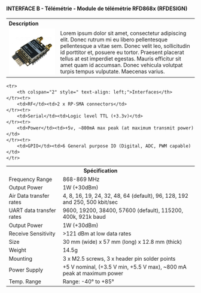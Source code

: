 #### INTERFACE B - Télémétrie - Module de télémétrie RFD868x (RFDESIGN) 

<table style=" text-align: left;">
    <tr>
        <th colspan="2">Description</th>
    </tr>
    <tr>
        <td><img src="../../../gitbook/images/INTERFACE/INTERFACEB/TELEMETRIE/TELEMETRIE_RFD868x.jpeg" width="1000"></td>
        <td>Lorem ipsum dolor sit amet, consectetur adipiscing elit. Donec rutrum mi eu libero pellentesque pellentesque a vitae sem. Donec velit leo, sollicitudin id porttitor et, posuere eu tortor. Praesent placerat tellus at est imperdiet egestas. Mauris efficitur sit amet quam id accumsan. Donec vehicula volutpat turpis tempus vulputate. Maecenas varius.</td>
    </tr>
</table>

<table>
    <tr>
        <th colspan="2" style=" text-align: center;" >Spécification</th>
    </tr><tr>
        <td>Frequency Range</td><td>868-869 MHz</td>
    </tr><tr>
        <td>Output Power</td><td>1W (+30dBm)</td>
    </tr><tr>
        <td>Air Data transfer rates</td><td>4, 8, 16, 19, 24, 32, 48, 64 (default), 96, 128, 192 and 250, 500 kbit/sec</td>
    </tr><tr>
        <td>UART data transfer rates</td><td>9600, 19200, 38400, 57600 (default), 115200, 400k, 921k baud</td>
    </tr><tr>
        <td>Output Power</td><td>1W (+30dBm)</td>
    </tr><tr>
        <td>Receive Sensitivity</td><td>>121 dBm at low data rates</td>
    </tr><tr>
        <td>Size</td><td>30 mm (wide) x 57 mm (long) x 12.8 mm (thick)</td>
    </tr><tr>
        <td>Weight</td><td>14.5g</td>
    </tr><tr>
        <td>Mounting</td><td> 3 x M2.5 screws, 3 x header pin solder points</td>
    </tr><tr>
        <td>Power Supply</td><td> +5 V nominal, (+3.5 V min, +5.5 V max), ~800 mA peak at maximum power</td>
    </tr><tr>
        <td>Temp. Range</td><td>Range: -40° to +85°</td>
    </tr>

    <tr>
        <th colspan="2" style=" text-align: left;">Interfaces</th>
    </tr><tr>
        <td>RF</td><td>2 x RP-SMA connectors</td>
    </tr><tr>
        <td>Serial</td><td>Logic level TTL (+3.3v)</td>
    </tr><tr>
        <td>Power</td><td>+5v, ~800mA max peak (at maximum transmit power)</td>
    </tr><tr>
        <td>GPIO</td><td>6 General purpose IO (Digital, ADC, PWM capable)</td>
    </tr>
</table>